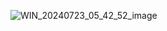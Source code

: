 ![WIN_20240723_05_42_52_image](https://github.com/user-attachments/assets/f1b030f5-e019-417f-91da-aa00e4b0772a)
